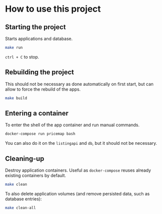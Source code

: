 # How to use this project

## Starting the project
Starts applications and database.

```sh
make run
```

`ctrl + C` to stop.

## Rebuilding the project
This should not be necessary as done automatically on first start, but can allow to force the rebuild of the apps.

```sh
make build
```

## Entering a container
To enter the shell of the app container and run manual commands.

```sh
docker-compose run pricemap bash
```

You can also do it on the `listingapi` and `db`, but it should not be necessary.

## Cleaning-up
Destroy application containers. Useful as `docker-compose` reuses already existing containers by default.

```sh
make clean
```

To also delete application volumes (and remove persisted data, such as database entries):
```sh
make clean-all
```
